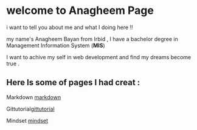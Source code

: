 # welcome to Anagheem Page 

i want to tell you about me and what I doing here !!

my name's Anagheem Bayan from Irbid , I have a bachelor degree in Management Information System (**MIS**)

I want to achive my self in web development and find my dreams become true .




## Here Is some of pages I had creat :


 Markdown [markdown](https://anagheembayan.github.io/reading-notes/Markdown)
 
 Gittutorial[gittutorial](https://anagheembayan.github.io/reading-notes/Gittutorial )

 Mindset [mindset](https://anagheembayan.github.io/reading-notes/Mindset)


